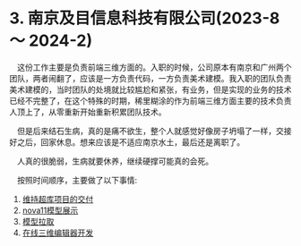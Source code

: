 # 3. 南京及目信息科技有限公司(2023-8 ～ 2024-2)

&emsp;这份工作主要是负责前端三维方面的。入职的时候，公司原本有南京和广州两个团队，两者闹翻了，应该是一方负责代码，一方负责美术建模。我入职的团队负责美术建模的，当时团队的处境就比较尴尬和紧张，有业务，但是实现的业务的技术已经不完整了，在这个特殊的时期，稀里糊涂的作为前端三维方面主要的技术负责人顶上了，从零重新开始重新积累团队技术。

&emsp;但是后来结石生病，真的是痛不欲生，整个人就感觉好像房子坍塌了一样，交接好之后，回家休息。想来应该是不适应南京水土，最后还是离职了。

&emsp;人真的很脆弱，生病就要休养，继续硬撑可能真的会死。

&emsp;按照时间顺序，主要做了以下事情:

1. [维持超库项目的交付](https://github.com/wangxinboa/resume/blob/main/3/%E7%BB%B4%E6%8C%81%E8%B6%85%E5%BA%93%E9%A1%B9%E7%9B%AE%E7%9A%84%E4%BA%A4%E4%BB%98.md)
2. [nova11模型展示](https://github.com/wangxinboa/resume/blob/main/3/nova11%E6%A8%A1%E5%9E%8B%E5%B1%95%E7%A4%BA.md)
3. [模型拉取](https://github.com/wangxinboa/resume/blob/main/3/%E6%A8%A1%E5%9E%8B%E6%8B%89%E5%8F%96.md)
4. [在线三维编辑器开发](https://github.com/wangxinboa/resume/blob/main/3/%E5%9C%A8%E7%BA%BF%E4%B8%89%E7%BB%B4%E7%BC%96%E8%BE%91%E5%99%A8%E5%BC%80%E5%8F%91.md)